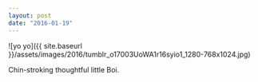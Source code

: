 ```yaml
---
layout: post
date: "2016-01-19"
---
```


![yo yo]({{ site.baseurl }}/assets/images/2016/tumblr_o17003UoWA1r16syio1_1280-768x1024.jpg)

Chin-stroking thoughtful little Boi.
